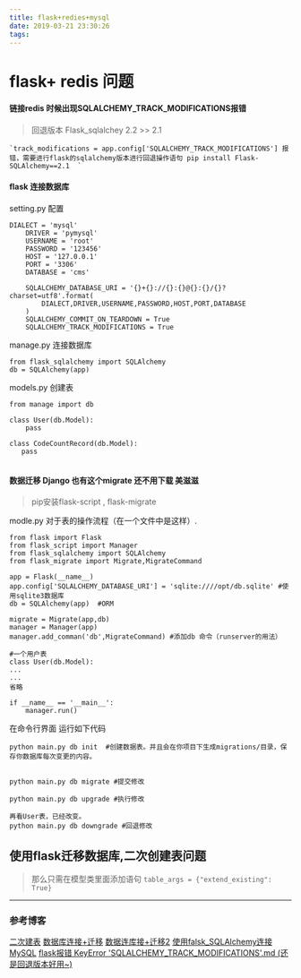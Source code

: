 ```yaml
---
title: flask+redies+mysql
date: 2019-03-21 23:30:26
tags:
---
```

# flask+ redis 问题


#### 链接redis 时候出现SQLALCHEMY_TRACK_MODIFICATIONS报错
> 回退版本 Flask_sqlalchey  2.2 >> 2.1
```
`track_modifications = app.config['SQLALCHEMY_TRACK_MODIFICATIONS'] 报错，需要进行flask的sqlalchemy版本进行回退操作语句 pip install Flask-SQLAlchemy==2.1  `
```


#### flask 连接数据库

  setting.py  配置
```
DIALECT = 'mysql'
    DRIVER = 'pymysql'
    USERNAME = 'root'
    PASSWORD = '123456'
    HOST = '127.0.0.1'
    PORT = '3306'
    DATABASE = 'cms'
 
    SQLALCHEMY_DATABASE_URI = '{}+{}://{}:{}@{}:{}/{}?charset=utf8'.format(
        DIALECT,DRIVER,USERNAME,PASSWORD,HOST,PORT,DATABASE
    )
    SQLALCHEMY_COMMIT_ON_TEARDOWN = True
    SQLALCHEMY_TRACK_MODIFICATIONS = True

```

manage.py  连接数据库

```
from flask_sqlalchemy import SQLAlchemy
db = SQLAlchemy(app)

```


models.py  创建表
```
from manage import db
 
class User(db.Model):
    pass
 
class CodeCountRecord(db.Model):
   pass
 
```

#### 数据迁移  Django 也有这个migrate 还不用下载 美滋滋
>  pip安装flask-script , flask-migrate





modle.py 对于表的操作流程（在一个文件中是这样）.

```
from flask import Flask
from flask_script import Manager
from flask_sqlalchemy import SQLAlchemy
from flask_migrate import Migrate,MigrateCommand

app = Flask(__name__)
app.config['SQLALCHEMY_DATABASE_URI'] = 'sqlite:////opt/db.sqlite' #使用sqlite3数据库
db = SQLAlchemy(app)  #ORM

migrate = Migrate(app,db)
manager = Manager(app)
manager.add_comman('db',MigrateCommand) #添加db 命令（runserver的用法）

#一个用户表
class User(db.Model):
...
...
省略

if __name__ == '__main__':
    manager.run()

```
 
在命令行界面 运行如下代码

```
python main.py db init  #创建数据表。并且会在你项目下生成migrations/目录，保存你数据库每次变更的内容。


python main.py db migrate #提交修改

python main.py db upgrade #执行修改 

再看User表，已经改变。 
python main.py db downgrade #回退修改
```


## 使用flask迁移数据库,二次创建表问题

> 那么只需在模型类里面添加语句
`table_args = {"extend_existing": True}`


-----
### 参考博客
[二次建表](https://www.jianshu.com/p/0028df446b54)
[数据库连接+迁移](https://www.cnblogs.com/wxiaoyu/p/9526673.html)
[数据连库接+迁移2](https://blog.csdn.net/baidu_35085676/article/details/78079120)
[使用falsk_SQLAlchemy连接MySQL](https://www.cnblogs.com/6324TV/p/9203838.html)
[flask报错 KeyError 'SQLALCHEMY_TRACK_MODIFICATIONS'.md (还是回退版本好用~)](https://www.cnblogs.com/String-Lee/p/10061675.html)